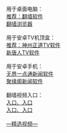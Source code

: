 <table>
  <tr>
      用于桌面电脑：<br/> 
      <a href="https://github.com/chengyuan98/software/blob/master/README.md">推荐：翻墙软件</a><br/>
      <a href="https://github.com/chengyuan98/browser/blob/master/README.md">翻墙浏览器</a><br/><br/>
      用于安卓TV机顶盒：<br/>
      <a href="https://github.com/chengyuan98/up/raw/master/SzzdOgateTV.apk">推荐：神州正道TV软件</a><br/>
      <a href="https://github.com/chengyuan98/up/raw/master/iNTD_TVsp1.apk">新唐人TV软件</a><br/><br/>
      用于安卓手机：<br/>
      <a href="https://github.com/chengyuan98/up/raw/master/um4.3.apk">无界一点通新闻软件</a><br/>
      <a href="https://github.com/hao369/a/raw/master/jygV2.2.2017082401.apk">聚缘阁新闻软件</a><br/><br/>
      翻墙视频入口：<br/>
      <a href="https://s3.amazonaws.com/ogate/show.htm?from=852">入口、</a>
      <a href="https://s3-us-west-1.amazonaws.com/ogaten/show.htm?from=852">入口</a><br/>
      <a href="https://s3.us-east-2.amazonaws.com/ogateh/show.htm?from=852">入口、</a>
      <a href="https://s3.ap-south-1.amazonaws.com/ogatem/show.htm?from=852">入口</a><br/><br/>
      <a href="https://github.com/chengyuan98/video/blob/master/README.md">—精选视频—</a><br/><br/>
  </tr>
</table>  
